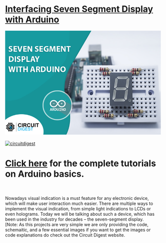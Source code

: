 # [Interfacing Seven Segment Display with Arduino](https://circuitdigest.com/tags/arduino)

<img src="https://github.com/Circuit-Digest/Basic-Arduino-Tutorials-for-Beginners-/blob/328623c5f35ca87e58eeea7afe95b8f53b59996c/Interfacing%20Seven%20Segment%20Display%20with%20Arduino/Images/7-Segment-Title-image.jpg" width="" alt="alt_text" title="image_tooltip">
<br>

<br>
<a href="https://circuitdigest.com/tags/arduino"><img src="https://img.shields.io/static/v1?label=&labelColor=505050&message=Arduino Basic Tutorials Circuit Digest&color=%230076D6&style=social&logo=google-chrome&logoColor=%230076D6" alt="circuitdigest"/></a>
<br>

[<h1>Click here](https://circuitdigest.com/tags/arduino) for the complete tutorials on Arduino basics.</h1>


<br>
<br>
Nowadays visual indication is a must feature for any electronic device, which will make user interaction much easier. There are multiple ways to implement the visual indication, from simple light indications to LCDs or even holograms. Today we will be talking about such a device, which has been used in the industry for decades – the seven-segment display.
<br>
[Note: As this projects are very simple we are only providing the code, schemaitic, and a few essential images if you want to get the images or code explanations do check out the Circuit Digest website.
<br>
<br>

